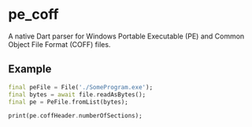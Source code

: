# pe_coff
A native Dart parser for Windows Portable Executable (PE) and Common Object File Format (COFF) files.

## Example
```dart
final peFile = File('./SomeProgram.exe');
final bytes = await file.readAsBytes();
final pe = PeFile.fromList(bytes);

print(pe.coffHeader.numberOfSections);
```
